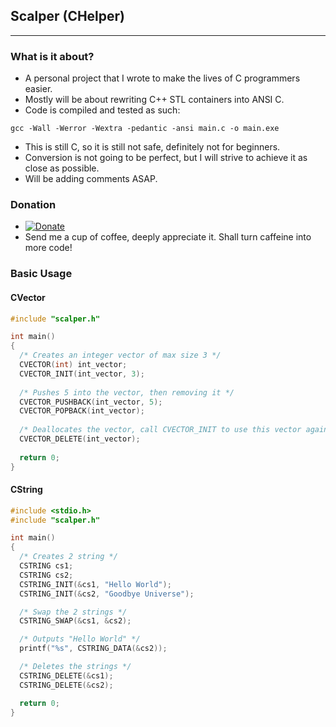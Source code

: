 ## Scalper (CHelper)
--------------------
### What is it about?
- A personal project that I wrote to make the lives of C programmers easier.
- Mostly will be about rewriting C++ STL containers into ANSI C.
- Code is compiled and tested as such:
```
gcc -Wall -Werror -Wextra -pedantic -ansi main.c -o main.exe
```
- This is still C, so it is still not safe, definitely not for beginners.
- Conversion is not going to be perfect, but I will strive to achieve it as close as possible.
- Will be adding comments ASAP.

### Donation 
- [![Donate](https://img.shields.io/badge/Donate-PayPal-green.svg)](https://www.paypal.com/paypalme2/LamWeiLun/1)
- Send me a cup of coffee, deeply appreciate it. Shall turn caffeine into more code!

### Basic Usage
#### CVector
```C
#include "scalper.h"

int main()
{
  /* Creates an integer vector of max size 3 */
  CVECTOR(int) int_vector;
  CVECTOR_INIT(int_vector, 3);
  
  /* Pushes 5 into the vector, then removing it */
  CVECTOR_PUSHBACK(int_vector, 5);
  CVECTOR_POPBACK(int_vector);
  
  /* Deallocates the vector, call CVECTOR_INIT to use this vector again */
  CVECTOR_DELETE(int_vector);
  
  return 0;
}
```

#### CString
```C
#include <stdio.h>
#include "scalper.h"

int main()
{
  /* Creates 2 string */
  CSTRING cs1;
  CSTRING cs2;
  CSTRING_INIT(&cs1, "Hello World");
  CSTRING_INIT(&cs2, "Goodbye Universe");

  /* Swap the 2 strings */
  CSTRING_SWAP(&cs1, &cs2);

  /* Outputs "Hello World" */
  printf("%s", CSTRING_DATA(&cs2));

  /* Deletes the strings */
  CSTRING_DELETE(&cs1);
  CSTRING_DELETE(&cs2);

  return 0;
}
```
